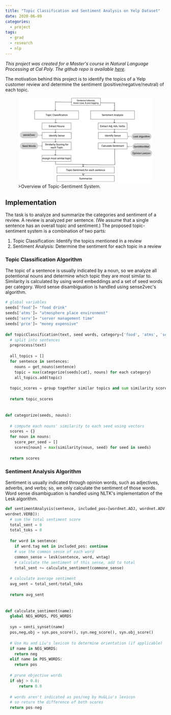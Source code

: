 ```yaml
---
title: "Topic Classification and Sentiment Analysis on Yelp Dataset"
date: 2020-06-09
categories:
  - project
tags:
  - grad
  - research
  - nlp
---
```


_This project was created for a Master's course in Natural Language Processing at Cal Poly. The github repo is available [here](https://github.com/chmosquera/nlp-yelp-research)._ 

The motivation behind this project is to identify the topics of a Yelp customer review and determine the sentiment (positive/negative/neutral) of each topic. 

<figure>
    <a href="/assets/images/calpoly/nlp_final_proj_yelp_overview.png"><img src="/assets/images/calpoly/nlp_final_proj_yelp_overview.png"></a>
	<figcaption>>Overview of Topic-Sentiment System.</figcaption>
</figure>

## Implementation
The task is to analyze and summarize the categories and sentiment of a review. A review is analyzed per sentence. (We assume that a single sentence has an overall topic and sentiment.) The proposed topic-sentiment system is a combination of two parts:
1. Topic Classification: Identify the topics mentioned in a review
2. Sentiment Analysis: Determine the sentiment for each topic in a review

### Topic Classification Algorithm
The topic of a sentence is usually indicated by a noun, so we analyze all potentional nouns and determine which topic they are most similar to. Similarity is calculated by using word embeddings and a set of seed words per category. Word sense disambiguation is handled using sense2vec's algorithm.

```python
# global variables
seeds['food']= "food drink"
seeds['atms']= "atmosphere place environment"
seeds['serv']= "server management time"
seeds['prce']= "money expensive"

def topicClassification(text, seed words, category=['food', 'atms', 'serv', 'prce']):
  # split into sentences
  preprocess(text)

  all_topics = []
  for sentence in sentences:
    nouns = get_nouns(sentence)
    topic = max(categorize(seeds[cat], nouns) for each category)
    all_topics.add(topic)

  topic_scores = group together similar topics and sum similarity scores

  return topic_scores


def categorize(seeds, nouns):

  # compute each nouns' similarity to each seed using vectors
  scores = {}
  for noun in nouns:
    score_per_seed = []
    scores[noun] = max(similarity(noun, seed) for seed in seeds)

  return scores
```


### Sentiment Analysis Algorithm
Sentiment is usually indicated through opinion words, such as adjectives, adverbs, and verbs; so, we only calculate the sentiment of those words. Word sense disambiguation is handled using NLTK's implementation of the Lesk algorithm.  

```python
def sentimentAnalysis(sentence, included_pos=[wordnet.ADJ, wordnet.ADV,
wordnet.VERB]):
  # sum the total sentiment score
  total_sent = 0
  total_toks = 0
  
  for word in sentence:
    if word.tag not in included_pos: continue
    # use the common sense of each word
    common_sense = lesk(sentence, word, wntag)
    # calculate the sentiment of this sense, add to total
    total_sent += calculate_sentiment(commone_sense)
  
  # calculate average sentiment
  avg_sent = total_sent/total_toks
  
  return avg_sent


def calculate_sentiment(name):
  global NEG_WORDS, POS_WORDS

  syn = senti_synset(name)
  pos,neg,obj = syn.pos_score(), syn.neg_score(), syn.obj_score()
  
  # Use Hu and Liu's lexicon to determine orientation (if applicable)
  if name in NEG_WORDS:             
    return neg
  elif name in POS_WORDS:
    return pos

  # prune objective words
  if obj > 0.8:          
      return 0.0

  # words aren't indicated as pos/neg by Hu&Liu's lexicon
  # so return the difference of both scores
  return pos-neg
```